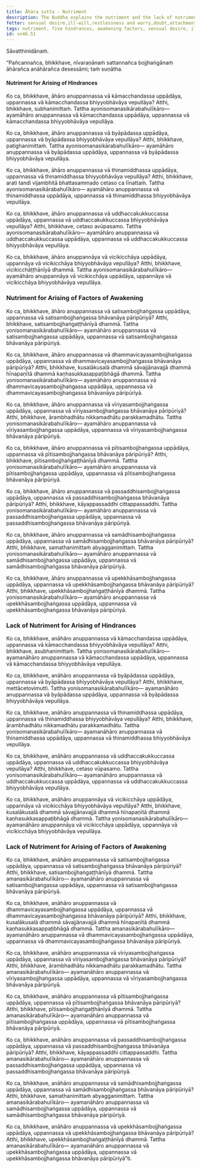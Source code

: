 ```yaml
---
title: Āhāra sutta - Nutriment
description: The Buddha explains the nutriment and the lack of nutriment for the five hindrances and the seven factors of awakening.
fetter: sensual desire,ill-will,restlessness and worry,doubt,attachment to rites and rituals
tags: nutriment, five hindrances, awakening factors, sensual desire, ill-will, restlessness, worry, doubt, mindfulness, investigation of phenomena, persistence, energy, joy, tranquility, collectedness, equanimity, sn, sn45-56, sn46
id: sn46.51
---
```


Sāvatthinidānaṁ.

“Pañcannañca, bhikkhave, nīvaraṇānaṁ sattannañca bojjhaṅgānaṁ āhārañca anāhārañca desessāmi; taṁ suṇātha.

#### Nutriment for Arising of Hindrances

Ko ca, bhikkhave, āhāro anuppannassa vā kāmacchandassa uppādāya, uppannassa vā kāmacchandassa bhiyyobhāvāya vepullāya? Atthi, bhikkhave, subhanimittaṁ. Tattha ayonisomanasikārabahulīkāro— ayamāhāro anuppannassa vā kāmacchandassa uppādāya, uppannassa vā kāmacchandassa bhiyyobhāvāya vepullāya.

Ko ca, bhikkhave, āhāro anuppannassa vā byāpādassa uppādāya, uppannassa vā byāpādassa bhiyyobhāvāya vepullāya? Atthi, bhikkhave, paṭighanimittaṁ. Tattha ayonisomanasikārabahulīkāro— ayamāhāro anuppannassa vā byāpādassa uppādāya, uppannassa vā byāpādassa bhiyyobhāvāya vepullāya.

Ko ca, bhikkhave, āhāro anuppannassa vā thinamiddhassa uppādāya, uppannassa vā thinamiddhassa bhiyyobhāvāya vepullāya? Atthi, bhikkhave, arati tandi vijambhitā bhattasammado cetaso ca līnattaṁ. Tattha ayonisomanasikārabahulīkāro— ayamāhāro anuppannassa vā thinamiddhassa uppādāya, uppannassa vā thinamiddhassa bhiyyobhāvāya vepullāya.

Ko ca, bhikkhave, āhāro anuppannassa vā uddhaccakukkuccassa uppādāya, uppannassa vā uddhaccakukkuccassa bhiyyobhāvāya vepullāya? Atthi, bhikkhave, cetaso avūpasamo. Tattha ayonisomanasikārabahulīkāro— ayamāhāro anuppannassa vā uddhaccakukkuccassa uppādāya, uppannassa vā uddhaccakukkuccassa bhiyyobhāvāya vepullāya.

Ko ca, bhikkhave, āhāro anuppannāya vā vicikicchāya uppādāya, uppannāya vā vicikicchāya bhiyyobhāvāya vepullāya? Atthi, bhikkhave, vicikicchāṭṭhānīyā dhammā. Tattha ayonisomanasikārabahulīkāro— ayamāhāro anuppannāya vā vicikicchāya uppādāya, uppannāya vā vicikicchāya bhiyyobhāvāya vepullāya.

### Nutriment for Arising of Factors of Awakening

Ko ca, bhikkhave, āhāro anuppannassa vā satisambojjhaṅgassa uppādāya, uppannassa vā satisambojjhaṅgassa bhāvanāya pāripūriyā? Atthi, bhikkhave, satisambojjhaṅgaṭṭhānīyā dhammā. Tattha yonisomanasikārabahulīkāro— ayamāhāro anuppannassa vā satisambojjhaṅgassa uppādāya, uppannassa vā satisambojjhaṅgassa bhāvanāya pāripūriyā.

Ko ca, bhikkhave, āhāro anuppannassa vā dhammavicayasambojjhaṅgassa uppādāya, uppannassa vā dhammavicayasambojjhaṅgassa bhāvanāya pāripūriyā? Atthi, bhikkhave, kusalākusalā dhammā sāvajjānavajjā dhammā hīnapaṇītā dhammā kaṇhasukkasappaṭibhāgā dhammā. Tattha yonisomanasikārabahulīkāro— ayamāhāro anuppannassa vā dhammavicayasambojjhaṅgassa uppādāya, uppannassa vā dhammavicayasambojjhaṅgassa bhāvanāya pāripūriyā.

Ko ca, bhikkhave, āhāro anuppannassa vā vīriyasambojjhaṅgassa uppādāya, uppannassa vā vīriyasambojjhaṅgassa bhāvanāya pāripūriyā? Atthi, bhikkhave, ārambhadhātu nikkamadhātu parakkamadhātu. Tattha yonisomanasikārabahulīkāro— ayamāhāro anuppannassa vā vīriyasambojjhaṅgassa uppādāya, uppannassa vā vīriyasambojjhaṅgassa bhāvanāya pāripūriyā.

Ko ca, bhikkhave, āhāro anuppannassa vā pītisambojjhaṅgassa uppādāya, uppannassa vā pītisambojjhaṅgassa bhāvanāya pāripūriyā? Atthi, bhikkhave, pītisambojjhaṅgaṭṭhānīyā dhammā. Tattha yonisomanasikārabahulīkāro— ayamāhāro anuppannassa vā pītisambojjhaṅgassa uppādāya, uppannassa vā pītisambojjhaṅgassa bhāvanāya pāripūriyā.

Ko ca, bhikkhave, āhāro anuppannassa vā passaddhisambojjhaṅgassa uppādāya, uppannassa vā passaddhisambojjhaṅgassa bhāvanāya pāripūriyā? Atthi, bhikkhave, kāyappassaddhi cittappassaddhi. Tattha yonisomanasikārabahulīkāro— ayamāhāro anuppannassa vā passaddhisambojjhaṅgassa uppādāya, uppannassa vā passaddhisambojjhaṅgassa bhāvanāya pāripūriyā.

Ko ca, bhikkhave, āhāro anuppannassa vā samādhisambojjhaṅgassa uppādāya, uppannassa vā samādhisambojjhaṅgassa bhāvanāya pāripūriyā? Atthi, bhikkhave, samathanimittaṁ abyagganimittaṁ. Tattha yonisomanasikārabahulīkāro— ayamāhāro anuppannassa vā samādhisambojjhaṅgassa uppādāya, uppannassa vā samādhisambojjhaṅgassa bhāvanāya pāripūriyā.

Ko ca, bhikkhave, āhāro anuppannassa vā upekkhāsambojjhaṅgassa uppādāya, uppannassa vā upekkhāsambojjhaṅgassa bhāvanāya pāripūriyā? Atthi, bhikkhave, upekkhāsambojjhaṅgaṭṭhānīyā dhammā. Tattha yonisomanasikārabahulīkāro— ayamāhāro anuppannassa vā upekkhāsambojjhaṅgassa uppādāya, uppannassa vā upekkhāsambojjhaṅgassa bhāvanāya pāripūriyā.

### Lack of Nutriment for Arising of Hindrances

Ko ca, bhikkhave, anāhāro anuppannassa vā kāmacchandassa uppādāya, uppannassa vā kāmacchandassa bhiyyobhāvāya vepullāya? Atthi, bhikkhave, asubhanimittaṁ. Tattha yonisomanasikārabahulīkāro— ayamanāhāro anuppannassa vā kāmacchandassa uppādāya, uppannassa vā kāmacchandassa bhiyyobhāvāya vepullāya.

Ko ca, bhikkhave, anāhāro anuppannassa vā byāpādassa uppādāya, uppannassa vā byāpādassa bhiyyobhāvāya vepullāya? Atthi, bhikkhave, mettācetovimutti. Tattha yonisomanasikārabahulīkāro— ayamanāhāro anuppannassa vā byāpādassa uppādāya, uppannassa vā byāpādassa bhiyyobhāvāya vepullāya.

Ko ca, bhikkhave, anāhāro anuppannassa vā thinamiddhassa uppādāya, uppannassa vā thinamiddhassa bhiyyobhāvāya vepullāya? Atthi, bhikkhave, ārambhadhātu nikkamadhātu parakkamadhātu. Tattha yonisomanasikārabahulīkāro— ayamanāhāro anuppannassa vā thinamiddhassa uppādāya, uppannassa vā thinamiddhassa bhiyyobhāvāya vepullāya.

Ko ca, bhikkhave, anāhāro anuppannassa vā uddhaccakukkuccassa uppādāya, uppannassa vā uddhaccakukkuccassa bhiyyobhāvāya vepullāya? Atthi, bhikkhave, cetaso vūpasamo. Tattha yonisomanasikārabahulīkāro— ayamanāhāro anuppannassa vā uddhaccakukkuccassa uppādāya, uppannassa vā uddhaccakukkuccassa bhiyyobhāvāya vepullāya.

Ko ca, bhikkhave, anāhāro anuppannāya vā vicikicchāya uppādāya, uppannāya vā vicikicchāya bhiyyobhāvāya vepullāya? Atthi, bhikkhave, kusalākusalā dhammā sāvajjānavajjā dhammā hīnapaṇītā dhammā kaṇhasukkasappaṭibhāgā dhammā. Tattha yonisomanasikārabahulīkāro— ayamanāhāro anuppannāya vā vicikicchāya uppādāya, uppannāya vā vicikicchāya bhiyyobhāvāya vepullāya.

### Lack of Nutriment for Arising of Factors of Awakening

Ko ca, bhikkhave, anāhāro anuppannassa vā satisambojjhaṅgassa uppādāya, uppannassa vā satisambojjhaṅgassa bhāvanāya pāripūriyā? Atthi, bhikkhave, satisambojjhaṅgaṭṭhānīyā dhammā. Tattha amanasikārabahulīkāro— ayamanāhāro anuppannassa vā satisambojjhaṅgassa uppādāya, uppannassa vā satisambojjhaṅgassa bhāvanāya pāripūriyā.

Ko ca, bhikkhave, anāhāro anuppannassa vā dhammavicayasambojjhaṅgassa uppādāya, uppannassa vā dhammavicayasambojjhaṅgassa bhāvanāya pāripūriyā? Atthi, bhikkhave, kusalākusalā dhammā sāvajjānavajjā dhammā hīnapaṇītā dhammā kaṇhasukkasappaṭibhāgā dhammā. Tattha amanasikārabahulīkāro— ayamanāhāro anuppannassa vā dhammavicayasambojjhaṅgassa uppādāya, uppannassa vā dhammavicayasambojjhaṅgassa bhāvanāya pāripūriyā.

Ko ca, bhikkhave, anāhāro anuppannassa vā vīriyasambojjhaṅgassa uppādāya, uppannassa vā vīriyasambojjhaṅgassa bhāvanāya pāripūriyā? Atthi, bhikkhave, ārambhadhātu nikkamadhātu parakkamadhātu. Tattha amanasikārabahulīkāro— ayamanāhāro anuppannassa vā vīriyasambojjhaṅgassa uppādāya, uppannassa vā vīriyasambojjhaṅgassa bhāvanāya pāripūriyā.

Ko ca, bhikkhave, anāhāro anuppannassa vā pītisambojjhaṅgassa uppādāya, uppannassa vā pītisambojjhaṅgassa bhāvanāya pāripūriyā? Atthi, bhikkhave, pītisambojjhaṅgaṭṭhānīyā dhammā. Tattha amanasikārabahulīkāro— ayamanāhāro anuppannassa vā pītisambojjhaṅgassa uppādāya, uppannassa vā pītisambojjhaṅgassa bhāvanāya pāripūriyā.

Ko ca, bhikkhave, anāhāro anuppannassa vā passaddhisambojjhaṅgassa uppādāya, uppannassa vā passaddhisambojjhaṅgassa bhāvanāya pāripūriyā? Atthi, bhikkhave, kāyappassaddhi cittappassaddhi. Tattha amanasikārabahulīkāro— ayamanāhāro anuppannassa vā passaddhisambojjhaṅgassa uppādāya, uppannassa vā passaddhisambojjhaṅgassa bhāvanāya pāripūriyā.

Ko ca, bhikkhave, anāhāro anuppannassa vā samādhisambojjhaṅgassa uppādāya, uppannassa vā samādhisambojjhaṅgassa bhāvanāya pāripūriyā? Atthi, bhikkhave, samathanimittaṁ abyagganimittaṁ. Tattha amanasikārabahulīkāro— ayamanāhāro anuppannassa vā samādhisambojjhaṅgassa uppādāya, uppannassa vā samādhisambojjhaṅgassa bhāvanāya pāripūriyā.

Ko ca, bhikkhave, anāhāro anuppannassa vā upekkhāsambojjhaṅgassa uppādāya, uppannassa vā upekkhāsambojjhaṅgassa bhāvanāya pāripūriyā? Atthi, bhikkhave, upekkhāsambojjhaṅgaṭṭhānīyā dhammā. Tattha amanasikārabahulīkāro— ayamanāhāro anuppannassa vā upekkhāsambojjhaṅgassa uppādāya, uppannassa vā upekkhāsambojjhaṅgassa bhāvanāya pāripūriyā”ti.